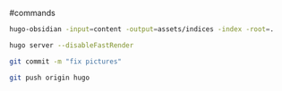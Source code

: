
#commands 

```bash
hugo-obsidian -input=content -output=assets/indices -index -root=.
```

```bash
hugo server --disableFastRender
```

```bash
git commit -m "fix pictures"
```

```bash
git push origin hugo
```

